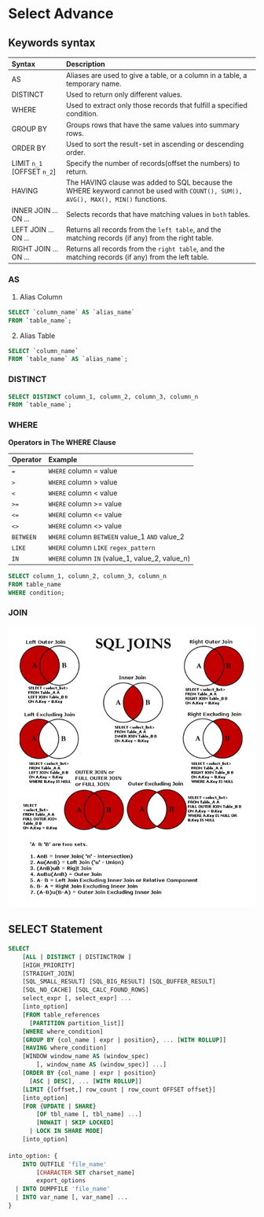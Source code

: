 # Select Advance

## Keywords syntax

| Syntax                     | Description                                                                                                                       |
|:---------------------------|:----------------------------------------------------------------------------------------------------------------------------------|
| AS                         | Aliases are used to give a table, or a column in a table, a temporary name.                                                       |
| DISTINCT                   | Used to return only different values.                                                                                             |
| WHERE                      | Used to extract only those records that fulfill a specified condition.                                                            |
| GROUP BY                   | Groups rows that have the same values into summary rows.                                                                          |
| ORDER BY                   | Used to sort the result-set in ascending or descending order.                                                                     |
| LIMIT `n_1` [OFFSET `n_2`] | Specify the number of records(offset the numbers) to return.                                                                      |
| HAVING                     | The HAVING clause was added to SQL because the WHERE keyword cannot be used with `COUNT(), SUM(), AVG(), MAX(), MIN()` functions. |
| INNER JOIN ... ON ...      | Selects records that have matching values in `both` tables.                                                                       |
| LEFT JOIN ... ON ...       | Returns all records from the `left table`, and the matching records (if any) from the right table.                                |
| RIGHT JOIN ... ON ...      | Returns all records from the `right table`, and the matching records (if any) from the left table.                                |

### AS

1. Alias Column 

```sql
SELECT `column_name` AS `alias_name`
FROM `table_name`;
```

2. Alias Table

```sql
SELECT `column_name`
FROM `table_name` AS `alias_name`;
```

### DISTINCT

```sql
SELECT DISTINCT column_1, column_2, column_3, column_n 
FROM `table_name`;
```

### WHERE

**Operators in The WHERE Clause**

| Operator  | Example                                     |
|:----------|:--------------------------------------------|
| `=`       | `WHERE` column = value                        |
| `>`       | `WHERE` column > value                        |
| `<`       | `WHERE` column < value                        |
| `>=`      | `WHERE` column >= value                       |
| `<=`      | `WHERE` column <= value                       |
| `<>`      | `WHERE` column <> value                       |
| `BETWEEN` | `WHERE` column `BETWEEN` value_1 `AND` value_2    |
| `LIKE`    | `WHERE` column `LIKE` `regex_pattern`           |
| `IN`      | `WHERE` column `IN` (value_1, value_2, value_n) |

```sql
SELECT column_1, column_2, column_3, column_n 
FROM table_name
WHERE condition;
```

### JOIN
![MySQL JOIN](https://raw.githubusercontent.com/StayHungryStayFoolish/notebook-img/master/img/MySQL/mysql_join.png?raw=true)

## SELECT Statement

```sql
SELECT
    [ALL | DISTINCT | DISTINCTROW ]
    [HIGH_PRIORITY]
    [STRAIGHT_JOIN]
    [SQL_SMALL_RESULT] [SQL_BIG_RESULT] [SQL_BUFFER_RESULT]
    [SQL_NO_CACHE] [SQL_CALC_FOUND_ROWS]
    select_expr [, select_expr] ...
    [into_option]
    [FROM table_references
      [PARTITION partition_list]]
    [WHERE where_condition]
    [GROUP BY {col_name | expr | position}, ... [WITH ROLLUP]]
    [HAVING where_condition]
    [WINDOW window_name AS (window_spec)
        [, window_name AS (window_spec)] ...]
    [ORDER BY {col_name | expr | position}
      [ASC | DESC], ... [WITH ROLLUP]]
    [LIMIT {[offset,] row_count | row_count OFFSET offset}]
    [into_option]
    [FOR {UPDATE | SHARE}
        [OF tbl_name [, tbl_name] ...]
        [NOWAIT | SKIP LOCKED]
      | LOCK IN SHARE MODE]
    [into_option]

into_option: {
    INTO OUTFILE 'file_name'
        [CHARACTER SET charset_name]
        export_options
  | INTO DUMPFILE 'file_name'
  | INTO var_name [, var_name] ...
}
```
